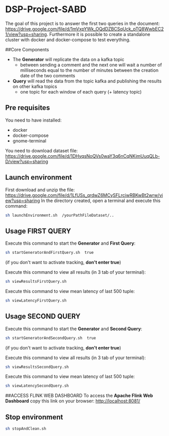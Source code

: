 # DSP-Project-SABD

The goal of this project is to answer the first two queries in the document: <https://drive.google.com/file/d/1mVxpYWk_OQdDZBCSqUck_pTQ8WwbEC21/view?usp=sharing>.
Furthermore it is possible to create a standalone cluster with docker and docker-compose to test everything.

##Core Components
* The **Generator** will replicate the data on a kafka topic
  * between sending a comment and the next one will wait a number of milliseconds equal to the number of minutes between the creation date of the two comments
* **Query** will read the data from the topic kafka and publishing the results on other kafka topics 
  * one topic for each window of each query (+ latency topic)

## Pre requisites
You need to have installed:
* docker
* docker-compose
* gnome-terminal

You need to download dataset file:
<https://drive.google.com/file/d/1DHyqsNoQVs0waY3q6nCqNKimUuqQLb-D/view?usp=sharing>

## Launch environment
First download and unzip the file: <https://drive.google.com/file/d/1LfUSs_qrdwZ6MCySFLrciwRBKwBt2wrw/view?usp=sharing>
In the directory created, open a terminal and execute this command:
```bash
sh launchEnvironment.sh  /yourPathFileDataset/..
```

## Usage FIRST QUERY 
Execute this command to start the **Generator** and **First Query**: 
```bash
sh startGeneratorAndFirstQuery.sh  true
```
(if you don't want to activate tracking, **don't enter true**)

Execute this command to view all results (in 3 tab of your terminal):
```bash
sh viewResultsFirstQuery.sh
```

Execute this command to view mean latency of last 500 tuple:
```bash
sh viewLatencyFirstQuery.sh
```

## Usage SECOND QUERY 
  
Execute this command to start the **Generator** and **Second Query**: 
```bash
sh startGeneratorAndSecondQuery.sh  true
```
(if you don't want to activate tracking, **don't enter true**)

Execute this command to view all results (in 3 tab of your terminal):
```bash
sh viewResultsSecondQuery.sh
```

Execute this command to view mean latency of last 500 tuple:
```bash
sh viewLatencySecondQuery.sh
```

##ACCESS FLINK WEB DASHBOARD
To access the **Apache Flink Web Dashboard** copy this link on your browser: 
<http://localhost:8081/> 


## Stop environment
```bash
sh stopAndClean.sh
```
